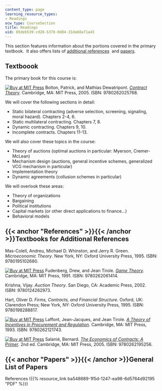 ```yaml
---
content_type: page
learning_resource_types:
- Readings
ocw_type: CourseSection
title: Readings
uid: 85deb539-cd28-5378-0d84-31da68a71a43
---
```


This section features information about the portions covered in the primary textbook.  It also offers lists of [additional references](#References)  and [papers](#Papers).

Textboook
---------

The primary book for this course is:

[![Buy at MIT Press](/images/mp_logo.gif)](https://mitpress.mit.edu/9780262025768) Bolton, Patrick, and Mathias Dewatripont. [_Contract Theory_](https://mitpress.mit.edu/9780262025768). Cambridge, MA: MIT Press, 2005. ISBN: 9780262025768.

We will cover the following sections in detail:

*   Static bilateral contracting (adverse selection, screening, signaling, moral hazard). Chapters 2-4, 6.
*   Static multilateral contracting. Chapters 7, 8.
*   Dynamic contracting. Chapters 9, 10.
*   Incomplete contracts. Chapters 11-13.

We will also cover these topics in the course:

*   Theory of auctions (optimal auctions in particular: Myerson, Cremer-McLean)
*   Mechanism design (auctions, general incentive schemes, generalized VCG mechanism in particular)
*   Implementation theory
*   Dynamic agreements (collusion schemes in particular)

We will overlook these areas:

*   Theory of organizations
*   Bargaining
*   Political institutions
*   Capital markets (or other direct applications to finance...)
*   Behavioral models

{{< anchor "References" >}}{{< /anchor >}}Textbooks for Additional References
-----------------------------------------------------------------------------

Mas-Colell, Andreu, Michael D. Whinston, and Jerry R. Green. _Microeconomic Theory_. New York, NY: Oxford University Press, 1995. ISBN: 9780195102680.

[![Buy at MIT Press](/images/mp_logo.gif)](https://mitpress.mit.edu/9780262061414) Fudenberg, Drew, and Jean Tirole. [_Game Theory_](https://mitpress.mit.edu/9780262061414). Cambridge, MA: MIT Press, 1991. ISBN: 9780262061414.

Krishna, Vijay. _Auction Theory_. San Diego, CA: Academic Press, 2002. ISBN: 9780124262973.

Hart, Oliver D. _Firms, Contracts, and Financial Structure_. Oxford, UK: Clarendon Press; New York, NY: Oxford University Press, 1995. ISBN: 9780198288817.

[![Buy at MIT Press](/images/mp_logo.gif)](https://mitpress.mit.edu/9780262121743) Laffont, Jean-Jacques, and Jean Tirole. [_A Theory of Incentives in Procurement and Regulation_](https://mitpress.mit.edu/9780262121743). Cambridge, MA: MIT Press, 1993. ISBN: 9780262121743.

[![Buy at MIT Press](/images/mp_logo.gif)](https://mitpress.mit.edu/9780262195256) Salanié, Bernard. [_The Economics of Contracts: A Primer_](https://mitpress.mit.edu/9780262195256). 2nd ed. Cambridge, MA: MIT Press, 2005. ISBN: 9780262195256.

{{< anchor "Papers" >}}{{< /anchor >}}General List of Papers
------------------------------------------------------------

References ({{% resource_link ba548689-1f5d-1247-ea98-6d5764d92195 "PDF" %}})